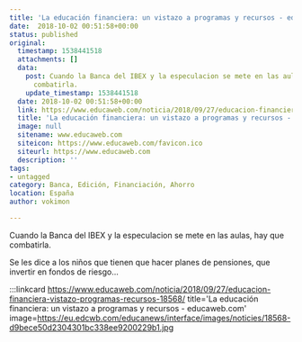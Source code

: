```yaml
---
title: 'La educación financiera: un vistazo a programas y recursos - educaweb.com'
date:  2018-10-02 00:51:58+00:00
status: published
original:
  timestamp: 1538441518
  attachments: []
  data:
    post: Cuando la Banca del IBEX y la especulacion se mete en las aulas, hay que
      combatirla.
    update_timestamp: 1538441518
  date: 2018-10-02 00:51:58+00:00
  link: https://www.educaweb.com/noticia/2018/09/27/educacion-financiera-vistazo-programas-recursos-18568/
  title: 'La educación financiera: un vistazo a programas y recursos - educaweb.com'
  image: null
  sitename: www.educaweb.com
  siteicon: https://www.educaweb.com/favicon.ico
  siteurl: https://www.educaweb.com
  description: ''
tags:
- untagged
category: Banca, Edición, Financiación, Ahorro
location: España
author: vokimon

---
```

Cuando la Banca del IBEX y la especulacion se mete en las aulas, hay que combatirla.

Se les dice a los niños que tienen que hacer planes de pensiones,
que invertir en fondos de riesgo...

:::linkcard https://www.educaweb.com/noticia/2018/09/27/educacion-financiera-vistazo-programas-recursos-18568/ title='La educación financiera: un vistazo a programas y recursos - educaweb.com' image=https://eu.edcwb.com/educanews/interface/images/noticies/18568-d9bece50d2304301bc338ee9200229b1.jpg


